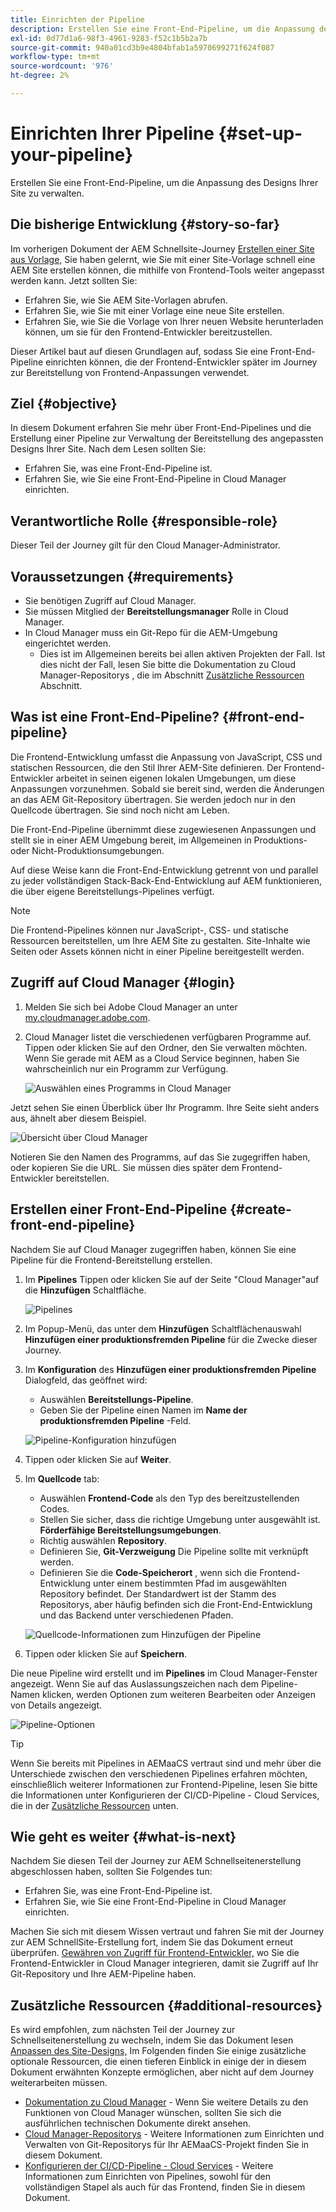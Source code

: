 ```yaml
---
title: Einrichten der Pipeline
description: Erstellen Sie eine Front-End-Pipeline, um die Anpassung des Designs Ihrer Site zu verwalten.
exl-id: 0d77d1a6-98f3-4961-9283-f52c1b5b2a7b
source-git-commit: 940a01cd3b9e4804bfab1a5970699271f624f087
workflow-type: tm+mt
source-wordcount: '976'
ht-degree: 2%

---
```


# Einrichten Ihrer Pipeline {#set-up-your-pipeline}

Erstellen Sie eine Front-End-Pipeline, um die Anpassung des Designs Ihrer Site zu verwalten.

## Die bisherige Entwicklung {#story-so-far}

Im vorherigen Dokument der AEM Schnellsite-Journey [Erstellen einer Site aus Vorlage,](create-site.md) Sie haben gelernt, wie Sie mit einer Site-Vorlage schnell eine AEM Site erstellen können, die mithilfe von Frontend-Tools weiter angepasst werden kann. Jetzt sollten Sie:

* Erfahren Sie, wie Sie AEM Site-Vorlagen abrufen.
* Erfahren Sie, wie Sie mit einer Vorlage eine neue Site erstellen.
* Erfahren Sie, wie Sie die Vorlage von Ihrer neuen Website herunterladen können, um sie für den Frontend-Entwickler bereitzustellen.

Dieser Artikel baut auf diesen Grundlagen auf, sodass Sie eine Front-End-Pipeline einrichten können, die der Frontend-Entwickler später im Journey zur Bereitstellung von Frontend-Anpassungen verwendet.

## Ziel {#objective}

In diesem Dokument erfahren Sie mehr über Front-End-Pipelines und die Erstellung einer Pipeline zur Verwaltung der Bereitstellung des angepassten Designs Ihrer Site. Nach dem Lesen sollten Sie:

* Erfahren Sie, was eine Front-End-Pipeline ist.
* Erfahren Sie, wie Sie eine Front-End-Pipeline in Cloud Manager einrichten.

## Verantwortliche Rolle {#responsible-role}

Dieser Teil der Journey gilt für den Cloud Manager-Administrator.

## Voraussetzungen {#requirements}

* Sie benötigen Zugriff auf Cloud Manager.
* Sie müssen Mitglied der **Bereitstellungsmanager** Rolle in Cloud Manager.
* In Cloud Manager muss ein Git-Repo für die AEM-Umgebung eingerichtet werden.
   * Dies ist im Allgemeinen bereits bei allen aktiven Projekten der Fall. Ist dies nicht der Fall, lesen Sie bitte die Dokumentation zu Cloud Manager-Repositorys , die im Abschnitt [Zusätzliche Ressourcen](#additional-resources) Abschnitt.

## Was ist eine Front-End-Pipeline? {#front-end-pipeline}

Die Frontend-Entwicklung umfasst die Anpassung von JavaScript, CSS und statischen Ressourcen, die den Stil Ihrer AEM-Site definieren. Der Frontend-Entwickler arbeitet in seinen eigenen lokalen Umgebungen, um diese Anpassungen vorzunehmen. Sobald sie bereit sind, werden die Änderungen an das AEM Git-Repository übertragen. Sie werden jedoch nur in den Quellcode übertragen. Sie sind noch nicht am Leben.

Die Front-End-Pipeline übernimmt diese zugewiesenen Anpassungen und stellt sie in einer AEM Umgebung bereit, im Allgemeinen in Produktions- oder Nicht-Produktionsumgebungen.

Auf diese Weise kann die Front-End-Entwicklung getrennt von und parallel zu jeder vollständigen Stack-Back-End-Entwicklung auf AEM funktionieren, die über eigene Bereitstellungs-Pipelines verfügt.

>[!NOTE]
>
>Die Frontend-Pipelines können nur JavaScript-, CSS- und statische Ressourcen bereitstellen, um Ihre AEM Site zu gestalten. Site-Inhalte wie Seiten oder Assets können nicht in einer Pipeline bereitgestellt werden.

## Zugriff auf Cloud Manager {#login}

1. Melden Sie sich bei Adobe Cloud Manager an unter [my.cloudmanager.adobe.com](https://my.cloudmanager.adobe.com/).

1. Cloud Manager listet die verschiedenen verfügbaren Programme auf. Tippen oder klicken Sie auf den Ordner, den Sie verwalten möchten. Wenn Sie gerade mit AEM as a Cloud Service beginnen, haben Sie wahrscheinlich nur ein Programm zur Verfügung.

   ![Auswählen eines Programms in Cloud Manager](assets/cloud-manager-select-program.png)

Jetzt sehen Sie einen Überblick über Ihr Programm. Ihre Seite sieht anders aus, ähnelt aber diesem Beispiel.

![Übersicht über Cloud Manager](assets/cloud-manager-overview.png)

Notieren Sie den Namen des Programms, auf das Sie zugegriffen haben, oder kopieren Sie die URL. Sie müssen dies später dem Frontend-Entwickler bereitstellen.

## Erstellen einer Front-End-Pipeline {#create-front-end-pipeline}

Nachdem Sie auf Cloud Manager zugegriffen haben, können Sie eine Pipeline für die Frontend-Bereitstellung erstellen.

1. Im **Pipelines** Tippen oder klicken Sie auf der Seite &quot;Cloud Manager&quot;auf die **Hinzufügen** Schaltfläche.

   ![Pipelines](assets/pipelines-add.png)

1. Im Popup-Menü, das unter dem **Hinzufügen** Schaltflächenauswahl **Hinzufügen einer produktionsfremden Pipeline** für die Zwecke dieser Journey.

1. Im **Konfiguration** des **Hinzufügen einer produktionsfremden Pipeline** Dialogfeld, das geöffnet wird:
   * Auswählen **Bereitstellungs-Pipeline**.
   * Geben Sie der Pipeline einen Namen im **Name der produktionsfremden Pipeline** -Feld.

   ![Pipeline-Konfiguration hinzufügen](assets/add-pipeline-configuration.png)

1. Tippen oder klicken Sie auf **Weiter**.

1. Im **Quellcode** tab:
   * Auswählen **Frontend-Code** als den Typ des bereitzustellenden Codes.
   * Stellen Sie sicher, dass die richtige Umgebung unter ausgewählt ist. **Förderfähige Bereitstellungsumgebungen**.
   * Richtig auswählen **Repository**.
   * Definieren Sie, **Git-Verzweigung** Die Pipeline sollte mit verknüpft werden.
   * Definieren Sie die **Code-Speicherort** , wenn sich die Frontend-Entwicklung unter einem bestimmten Pfad im ausgewählten Repository befindet. Der Standardwert ist der Stamm des Repositorys, aber häufig befinden sich die Front-End-Entwicklung und das Backend unter verschiedenen Pfaden.

   ![Quellcode-Informationen zum Hinzufügen der Pipeline](assets/add-pipeline-source-code.png)

1. Tippen oder klicken Sie auf **Speichern**.

Die neue Pipeline wird erstellt und im **Pipelines** im Cloud Manager-Fenster angezeigt. Wenn Sie auf das Auslassungszeichen nach dem Pipeline-Namen klicken, werden Optionen zum weiteren Bearbeiten oder Anzeigen von Details angezeigt.

![Pipeline-Optionen](assets/new-pipeline.png)

>[!TIP]
>
>Wenn Sie bereits mit Pipelines in AEMaaCS vertraut sind und mehr über die Unterschiede zwischen den verschiedenen Pipelines erfahren möchten, einschließlich weiterer Informationen zur Frontend-Pipeline, lesen Sie bitte die Informationen unter Konfigurieren der CI/CD-Pipeline - Cloud Services, die in der [Zusätzliche Ressourcen](#additional-resources) unten.

## Wie geht es weiter {#what-is-next}

Nachdem Sie diesen Teil der Journey zur AEM Schnellseitenerstellung abgeschlossen haben, sollten Sie Folgendes tun:

* Erfahren Sie, was eine Front-End-Pipeline ist.
* Erfahren Sie, wie Sie eine Front-End-Pipeline in Cloud Manager einrichten.

Machen Sie sich mit diesem Wissen vertraut und fahren Sie mit der Journey zur AEM SchnellSite-Erstellung fort, indem Sie das Dokument erneut überprüfen. [Gewähren von Zugriff für Frontend-Entwickler,](grant-access.md) wo Sie die Frontend-Entwickler in Cloud Manager integrieren, damit sie Zugriff auf Ihr Git-Repository und Ihre AEM-Pipeline haben.

## Zusätzliche Ressourcen {#additional-resources}

Es wird empfohlen, zum nächsten Teil der Journey zur Schnellseitenerstellung zu wechseln, indem Sie das Dokument lesen [Anpassen des Site-Designs,](customize-theme.md) Im Folgenden finden Sie einige zusätzliche optionale Ressourcen, die einen tieferen Einblick in einige der in diesem Dokument erwähnten Konzepte ermöglichen, aber nicht auf dem Journey weiterarbeiten müssen.

* [Dokumentation zu Cloud Manager](https://experienceleague.adobe.com/docs/experience-manager-cloud-service/onboarding/onboarding-concepts/cloud-manager-introduction.html) - Wenn Sie weitere Details zu den Funktionen von Cloud Manager wünschen, sollten Sie sich die ausführlichen technischen Dokumente direkt ansehen.
* [Cloud Manager-Repositorys](/help/implementing/cloud-manager/managing-code/cloud-manager-repositories.md) - Weitere Informationen zum Einrichten und Verwalten von Git-Repositorys für Ihr AEMaaCS-Projekt finden Sie in diesem Dokument.
* [Konfigurieren der CI/CD-Pipeline - Cloud Services](/help/implementing/cloud-manager/configuring-pipelines/introduction-ci-cd-pipelines.md) - Weitere Informationen zum Einrichten von Pipelines, sowohl für den vollständigen Stapel als auch für das Frontend, finden Sie in diesem Dokument.
